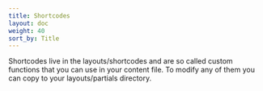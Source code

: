 ```yaml
---
title: Shortcodes
layout: doc
weight: 40
sort_by: Title
---
```

Shortcodes live in the layouts/shortcodes and are so called custom functions that you can use in your content file. To modify any of them you can copy to your layouts/partials directory.